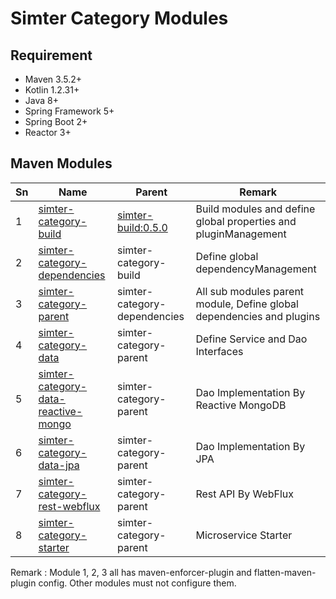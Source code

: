 # Simter Category Modules

## Requirement

- Maven 3.5.2+
- Kotlin 1.2.31+
- Java 8+
- Spring Framework 5+
- Spring Boot 2+
- Reactor 3+

## Maven Modules

Sn | Name                                  | Parent                       | Remark
---|---------------------------------------|------------------------------|--------
1  | [simter-category-build]               | [simter-build:0.5.0]         | Build modules and define global properties and pluginManagement
2  | [simter-category-dependencies]        | simter-category-build        | Define global dependencyManagement
3  | [simter-category-parent]              | simter-category-dependencies | All sub modules parent module, Define global dependencies and plugins
4  | [simter-category-data]                | simter-category-parent       | Define Service and Dao Interfaces
5  | [simter-category-data-reactive-mongo] | simter-category-parent       | Dao Implementation By Reactive MongoDB
6  | [simter-category-data-jpa]            | simter-category-parent       | Dao Implementation By JPA
7  | [simter-category-rest-webflux]        | simter-category-parent       | Rest API By WebFlux
8  | [simter-category-starter]             | simter-category-parent       | Microservice Starter


Remark : Module 1, 2, 3 all has maven-enforcer-plugin and flatten-maven-plugin config. Other modules must not configure them.


[simter-build:0.5.0]: https://github.com/simter/simter-build/tree/0.5.0
[simter-category-build]: https://github.com/simter/simter-category
[simter-category-dependencies]: https://github.com/simter/simter-category/tree/master/simter-category-dependencies
[simter-category-parent]: https://github.com/simter/simter-category/tree/master/simter-category-parent
[simter-category-data]: https://github.com/simter/simter-category/tree/master/simter-category-data
[simter-category-data-jpa]: https://github.com/simter/simter-category/tree/master/simter-category-data-jpa
[simter-category-data-reactive-mongo]: https://github.com/simter/simter-category/tree/master/simter-category-data-reactive-mongo
[simter-category-rest-webflux]: https://github.com/simter/simter-category/tree/master/simter-category-rest-webflux
[simter-category-starter]: https://github.com/simter/simter-category/tree/master/simter-category-starter